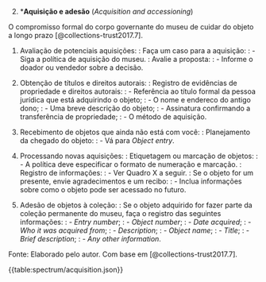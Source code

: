 2. \***Aquisição e adesão** (_Acquisition and accessioning_)

O compromisso formal do corpo governante do museu de cuidar do objeto a longo prazo [@collections-trust2017.7].

1.  Avaliação de potenciais aquisições:
    : Faça um caso para a aquisição:
    : - Siga a política de aquisição do museu.
    : Avalie a proposta:
    : - Informe o doador ou vendedor sobre a decisão.

2.  Obtenção de títulos e direitos autorais:
    : Registro de evidências de propriedade e direitos autorais:
    : - Referência ao título formal da pessoa jurídica que está adquirindo o objeto;
    : - O nome e endereco do antigo dono;
    : - Uma breve descrição do objeto;
    : - Assinatura confirmando a transferência de propriedade;
    : - O método de aquisição.

3.  Recebimento de objetos que ainda não está com você:
    : Planejamento da chegado do objeto:
    : - Vá para _Object entry_.

4.  Processando novas aquisições:
    : Etiquetagem ou marcação de objetos:
    : - A política deve especificar o formato de numeração e marcação.
    : Registro de informações:
    : - Ver Quadro X a seguir.
    : Se o objeto for um presente, envie agradecimentos e um recibo:
    : - Inclua informações sobre como o objeto pode ser acessado no futuro.

5.  Adesão de objetos à coleção:
    : Se o objeto adquirido for fazer parte da coleção permanente do museu, faça o registro das seguintes informações:
    : - _Entry number_;
    : - _Object number_;
    : - _Date acquired_;
    : - _Who it was acquired from_;
    : - _Description_;
    : - _Object name_;
    : - _Title_;
    : - _Brief description_;
    : - _Any other information_.

Fonte: Elaborado pelo autor. Com base em [@collections-trust2017.7].

{{table:spectrum/acquisition.json}}
